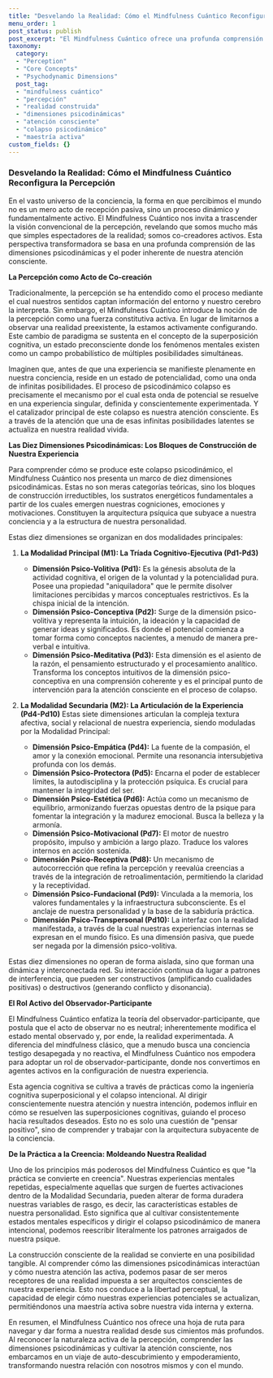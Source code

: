 ```yaml
---
title: "Desvelando la Realidad: Cómo el Mindfulness Cuántico Reconfigura la Percepción"
menu_order: 1
post_status: publish
post_excerpt: "El Mindfulness Cuántico ofrece una profunda comprensión de cómo la percepción moldea nuestra realidad. Este artículo explora las diez dimensiones psicodinámicas y el poder de la atención consciente para transformar nuestra experiencia, pasando de observadores pasivos a co-creadores activos de nuestra realidad."
taxonomy:
  category:
  - "Perception"
  - "Core Concepts"
  - "Psychodynamic Dimensions"
  post_tag:
  - "mindfulness cuántico"
  - "percepción"
  - "realidad construida"
  - "dimensiones psicodinámicas"
  - "atención consciente"
  - "colapso psicodinámico"
  - "maestría activa"
custom_fields: {}
---
```


### Desvelando la Realidad: Cómo el Mindfulness Cuántico Reconfigura la Percepción

En el vasto universo de la conciencia, la forma en que percibimos el mundo no es un mero acto de recepción pasiva, sino un proceso dinámico y fundamentalmente activo. El Mindfulness Cuántico nos invita a trascender la visión convencional de la percepción, revelando que somos mucho más que simples espectadores de la realidad; somos co-creadores activos. Esta perspectiva transformadora se basa en una profunda comprensión de las dimensiones psicodinámicas y el poder inherente de nuestra atención consciente.

**La Percepción como Acto de Co-creación**

Tradicionalmente, la percepción se ha entendido como el proceso mediante el cual nuestros sentidos captan información del entorno y nuestro cerebro la interpreta. Sin embargo, el Mindfulness Cuántico introduce la noción de la percepción como una fuerza constitutiva activa. En lugar de limitarnos a observar una realidad preexistente, la estamos activamente configurando. Este cambio de paradigma se sustenta en el concepto de la superposición cognitiva, un estado preconsciente donde los fenómenos mentales existen como un campo probabilístico de múltiples posibilidades simultáneas.

Imaginen que, antes de que una experiencia se manifieste plenamente en nuestra conciencia, reside en un estado de potencialidad, como una onda de infinitas posibilidades. El proceso de psicodinámico colapso es precisamente el mecanismo por el cual esta onda de potencial se resuelve en una experiencia singular, definida y conscientemente experimentada. Y el catalizador principal de este colapso es nuestra atención consciente. Es a través de la atención que una de esas infinitas posibilidades latentes se actualiza en nuestra realidad vivida.

**Las Diez Dimensiones Psicodinámicas: Los Bloques de Construcción de Nuestra Experiencia**

Para comprender cómo se produce este colapso psicodinámico, el Mindfulness Cuántico nos presenta un marco de diez dimensiones psicodinámicas. Estas no son meras categorías teóricas, sino los bloques de construcción irreductibles, los sustratos energéticos fundamentales a partir de los cuales emergen nuestras cogniciones, emociones y motivaciones. Constituyen la arquitectura psíquica que subyace a nuestra conciencia y a la estructura de nuestra personalidad.

Estas diez dimensiones se organizan en dos modalidades principales:

1.  **La Modalidad Principal (M1): La Tríada Cognitivo-Ejecutiva (Pd1-Pd3)**
    *   **Dimensión Psico-Volitiva (Pd1):** Es la génesis absoluta de la actividad cognitiva, el origen de la voluntad y la potencialidad pura. Posee una propiedad "aniquiladora" que le permite disolver limitaciones percibidas y marcos conceptuales restrictivos. Es la chispa inicial de la intención.
    *   **Dimensión Psico-Conceptiva (Pd2):** Surge de la dimensión psico-volitiva y representa la intuición, la ideación y la capacidad de generar ideas y significados. Es donde el potencial comienza a tomar forma como conceptos nacientes, a menudo de manera pre-verbal e intuitiva.
    *   **Dimensión Psico-Meditativa (Pd3):** Esta dimensión es el asiento de la razón, el pensamiento estructurado y el procesamiento analítico. Transforma los conceptos intuitivos de la dimensión psico-conceptiva en una comprensión coherente y es el principal punto de intervención para la atención consciente en el proceso de colapso.

2.  **La Modalidad Secundaria (M2): La Articulación de la Experiencia (Pd4-Pd10)**
    Estas siete dimensiones articulan la compleja textura afectiva, social y relacional de nuestra experiencia, siendo moduladas por la Modalidad Principal:
    *   **Dimensión Psico-Empática (Pd4):** La fuente de la compasión, el amor y la conexión emocional. Permite una resonancia intersubjetiva profunda con los demás.
    *   **Dimensión Psico-Protectora (Pd5):** Encarna el poder de establecer límites, la autodisciplina y la protección psíquica. Es crucial para mantener la integridad del ser.
    *   **Dimensión Psico-Estética (Pd6):** Actúa como un mecanismo de equilibrio, armonizando fuerzas opuestas dentro de la psique para fomentar la integración y la madurez emocional. Busca la belleza y la armonía.
    *   **Dimensión Psico-Motivacional (Pd7):** El motor de nuestro propósito, impulso y ambición a largo plazo. Traduce los valores internos en acción sostenida.
    *   **Dimensión Psico-Receptiva (Pd8):** Un mecanismo de autocorrección que refina la percepción y reevalúa creencias a través de la integración de retroalimentación, permitiendo la claridad y la receptividad.
    *   **Dimensión Psico-Fundacional (Pd9):** Vinculada a la memoria, los valores fundamentales y la infraestructura subconsciente. Es el anclaje de nuestra personalidad y la base de la sabiduría práctica.
    *   **Dimensión Psico-Transpersonal (Pd10):** La interfaz con la realidad manifestada, a través de la cual nuestras experiencias internas se expresan en el mundo físico. Es una dimensión pasiva, que puede ser negada por la dimensión psico-volitiva.

Estas diez dimensiones no operan de forma aislada, sino que forman una dinámica y interconectada red. Su interacción continua da lugar a patrones de interferencia, que pueden ser constructivos (amplificando cualidades positivas) o destructivos (generando conflicto y disonancia).

**El Rol Activo del Observador-Participante**

El Mindfulness Cuántico enfatiza la teoría del observador-participante, que postula que el acto de observar no es neutral; inherentemente modifica el estado mental observado y, por ende, la realidad experimentada. A diferencia del mindfulness clásico, que a menudo busca una conciencia testigo desapegada y no reactiva, el Mindfulness Cuántico nos empodera para adoptar un rol de observador-participante, donde nos convertimos en agentes activos en la configuración de nuestra experiencia.

Esta agencia cognitiva se cultiva a través de prácticas como la ingeniería cognitiva superposicional y el colapso intencional. Al dirigir conscientemente nuestra atención y nuestra intención, podemos influir en cómo se resuelven las superposiciones cognitivas, guiando el proceso hacia resultados deseados. Esto no es solo una cuestión de "pensar positivo", sino de comprender y trabajar con la arquitectura subyacente de la conciencia.

**De la Práctica a la Creencia: Moldeando Nuestra Realidad**

Uno de los principios más poderosos del Mindfulness Cuántico es que "la práctica se convierte en creencia". Nuestras experiencias mentales repetidas, especialmente aquellas que surgen de fuertes activaciones dentro de la Modalidad Secundaria, pueden alterar de forma duradera nuestras variables de rasgo, es decir, las características estables de nuestra personalidad. Esto significa que al cultivar consistentemente estados mentales específicos y dirigir el colapso psicodinámico de manera intencional, podemos reescribir literalmente los patrones arraigados de nuestra psique.

La construcción consciente de la realidad se convierte en una posibilidad tangible. Al comprender cómo las dimensiones psicodinámicas interactúan y cómo nuestra atención las activa, podemos pasar de ser meros receptores de una realidad impuesta a ser arquitectos conscientes de nuestra experiencia. Esto nos conduce a la libertad perceptual, la capacidad de elegir cómo nuestras experiencias potenciales se actualizan, permitiéndonos una maestría activa sobre nuestra vida interna y externa.

En resumen, el Mindfulness Cuántico nos ofrece una hoja de ruta para navegar y dar forma a nuestra realidad desde sus cimientos más profundos. Al reconocer la naturaleza activa de la percepción, comprender las dimensiones psicodinámicas y cultivar la atención consciente, nos embarcamos en un viaje de auto-descubrimiento y empoderamiento, transformando nuestra relación con nosotros mismos y con el mundo.